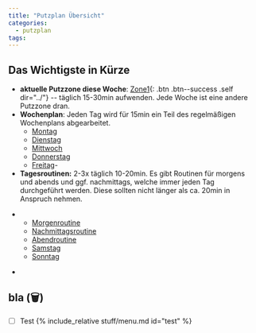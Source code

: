 ```yaml
---
title: "Putzplan Übersicht"
categories:
  - putzplan
tags:
---
```


## Das Wichtigste in Kürze
<!--more-->
* **aktuelle Putzzone diese Woche**: [Zone<span class="ppzone">1</span>](){: .btn .btn--success .self dir="../"} -- täglich 15-30min aufwenden. Jede Woche ist eine andere Putzzone dran.
* **Wochenplan**: Jeden Tag wird für 15min ein Teil des regelmäßigen Wochenplans abgearbeitet.
	* [Montag](../Montag)
	* [Dienstag](../Dienstag)
	* [Mittwoch](../Mittwoch)
	* [Donnerstag](../Donnerstag)
	* [Freitag](../Freitag)- 
*   **Tagesroutinen:** 2-3x täglich 10-20min. Es gibt Routinen für morgens und abends und ggf. nachmittags, welche immer jeden Tag durchgeführt werden. Diese sollten nicht länger als ca. 20min in Anspruch nehmen.
-   -   [Morgenroutine](../Morgenroutine)
    -   [Nachmittagsroutine](https://steffiland.github.io/wiki/assets/static/putzplan/flylady.html#Nachmittagsroutine)
    -   [Abendroutine](https://steffiland.github.io/wiki/assets/static/putzplan/flylady.html#Abendroutine)
	* [Samstag](../Samstag)
	* [Sonntag](../Sonntag)
* 

## bla (<span class="ppclear">🗑️</span>)

 - [ ] Test
{%  include_relative stuff/menu.md id="test" %}



<!--stackedit_data:
eyJoaXN0b3J5IjpbLTE0Nzc3NTA3OTYsLTE1MzEzMTUxMjIsLT
EwNjQxOTM1OTUsMTc3NDc1NDUzMiw3NzMwODU4ODEsMTg1OTIy
NTAxNCwtNTMzMjEwMDYyLDE2NDgyNTIyMTEsLTEzODc4NzIyMi
wxNDgzMzM0MzY0LDE0ODMzMzQzNjQsLTE2MzUyNTcwODcsLTE2
Mjc3Njk5OTQsMTg1NzQ0MDQxNywtOTMyMDMxMTYxLC0xNDM0OT
U4MDIwLC0yMDQ2OTU5NjU2LC0yMDE0NDE1NjIyLC02MDEzMjY4
MDgsLTE4MjQ3MDQ0NjBdfQ==
-->